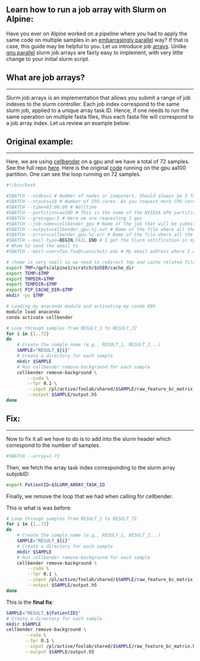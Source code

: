 Learn how to run a job array with Slurm on Alpine:
-------------------------------------------------

Have you ever on Alpine worked on a pipeline where you had to apply the same code on multiple samples in an [embarrasingly parallel](https://webhome.phy.duke.edu/~rgb/Beowulf/beowulf_book/beowulf_book/node30.html) way?
If that is case, this guide may be helpful to you. Let us introduce job [arrays](https://mesocentre.pages.centralesupelec.fr/user_doc/ruche/06_slurm_jobs_management/). Unlike [gnu parallel](https://blog.ronin.cloud/gnu-parallel/)
slurm job arrays are fairly easy to implement, with very little change to your initial slurm script.

## What are job arrays?
-----------------------

Slurm job arrays is an implementation that allows you submit a range of job indexes to the slurm controller. Each job index correspond to the same slurm job, applied to a unique array task ID.
Hence, if one needs to run the same operation on multiple fasta files, thus each fasta file will correspond to a job array index. Let us review an example below:

## Original example:
--------------------
Here, we are using [cellbender](https://github.com/kf-cuanschutz/CU-Anschutz-HPC-documentation/blob/main/cellbender_install_tutorial_.md) on a gpu and we have a total of 72 samples. See the full repo [here](https://github.com/kf-cuanschutz/slurm-job-arrays/tree/main ).
Here is the original [code](https://github.com/kf-cuanschutz/slurm-job-arrays/blob/main/cellbender_cuda_slurm.sh) running on the gpu aa100 partition. One can see the loop running on 72 samples.

```bash
#!/bin/bash

#SBATCH --nodes=1 # Number of nodes or computers. Should always be 1 for now.
#SBATCH --ntasks=10 # Number of CPU cores. As you request more CPU cores, you are also getting more CPU memory. You have about 3.8G per core
#SBATCH --time=03:00:00 # Walltime
#SBATCH --partition=aa100 # This is the name of the NVIDIA GPU partition. Made of nodes containing 3x A100 gpus.
#SBATCH --gres=gpu:1 # Here we are requesting 1 gpu
#SBATCH --job-name=cellbender_gpu # Name of the job that will be submitted.
#SBATCH --output=cellbender_gpu.%j.out # Name of the file where all the benign outputs and logs related to the run will be redirected. %j is the variable that will capture the jobID
#SBATCH --error=cellbender_gpu.%j.err # Name of the file where all the errors related to the run will be redirected.
#SBATCH --mail-type=BEGIN,FAIL,END # I get the Slurm notification in my email inbox when it begins, ends and fails.
# Whom to send the email to
#SBATCH --mail-user=foo.foo@cuanschutz.edu # My email address where I wish to get all the notifications.

# /home is very small so we need to redirect tmp and cache related files to the scratch filesystem.
export TMP=/gpfs/alpine1/scratch/$USER/cache_dir
export TEMP=$TMP
export TMPDIR=$TMP
export TEMPDIR=$TMP
export PIP_CACHE_DIR=$TMP
mkdir -pv $TMP

# Loading my anaconda module and activating my conda ENV
module load anaconda
conda activate cellbender

# Loop through samples from RESULT_1 to RESULT_72
for i in {1..72}
do
    # Create the sample name (e.g., RESULT_1, RESULT_2...)
    SAMPLE="RESULT_${i}"
    # Create a directory for each sample
    mkdir $SAMPLE
    # Run cellbender remove-background for each sample
    cellbender remove-background \
        --cuda \
        --fpr 0.1 \
        --input /pl/active/foolab/shared/$SAMPLE/raw_feature_bc_matrix.h5 \
        --output $SAMPLE/output.h5
done
```

## Fix:
--------------------

Now to fix it all we have to do is to add into the slurm header which correspond to the number of samples. 

```bash
#SBATCH --array=1-72
```

Then, we fetch the array task index corresponding to the slurm array subjobID:

```bash
export PatientID=$SLURM_ARRAY_TASK_ID
```

Finally, we remove the loop that we had when calling for cellbender.

This is what is was before:

```bash
# Loop through samples from RESULT_1 to RESULT_72
for i in {1..72}
do
    # Create the sample name (e.g., RESULT_1, RESULT_2...)
    SAMPLE="RESULT_${i}"
    # Create a directory for each sample
    mkdir $SAMPLE
    # Run cellbender remove-background for each sample
    cellbender remove-background \
        --cuda \
        --fpr 0.1 \
        --input /pl/active/foolab/shared/$SAMPLE/raw_feature_bc_matrix.h5 \
        --output $SAMPLE/output.h5
done
```

This is the **final fix**:

```bash
SAMPLE="RESULT_${PatientID}"
# Create a directory for each sample
mkdir $SAMPLE
cellbender remove-background \
       --cuda \
       --fpr 0.1 \
       --input /pl/active/foolab/shared/$SAMPLE/raw_feature_bc_matrix.h5 \
       --output $SAMPLE/output.h5
```
